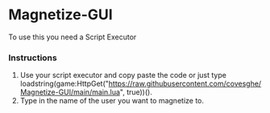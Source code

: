 # Magnetize-GUI
To use this you need a Script Executor

### Instructions
 1. Use your script executor and copy paste the code or just type loadstring(game:HttpGet("https://raw.githubusercontent.com/covesghe/Magnetize-GUI/main/main.lua", true))().
 2. Type in the name of the user you want to magnetize to.
